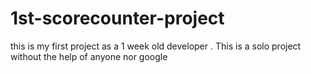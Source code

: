 # 1st-scorecounter-project
this is my first project as a 1 week old developer .
This is a solo project without the help of anyone nor google

